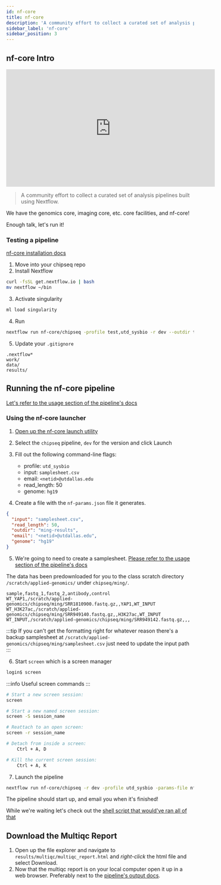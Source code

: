 ```yaml
---
id: nf-core
title: nf-core
description: 'A community effort to collect a curated set of analysis pipelines built using Nextflow.'
sidebar_label: 'nf-core'
sidebar_position: 3
---
```


## nf-core Intro

<iframe width="560" height="315" src="https://www.youtube.com/embed/gUM9acK25tQ"
title="YouTube video player" frameborder="0" allow="accelerometer; autoplay;
clipboard-write; encrypted-media; gyroscope; picture-in-picture"
allowfullscreen></iframe>

> A community effort to collect a curated set of analysis pipelines built using
> Nextflow.

We have the genomics core, imaging core, etc. core facilities, and nf-core!

Enough talk, let's run it!

### Testing a pipeline

[nf-core installation docs](https://nf-co.re/usage/installation)

1. Move into your chipseq repo
2. Install Nextflow

```bash
curl -fsSL get.nextflow.io | bash
mv nextflow ~/bin
```

3. Activate singularity

```bash
ml load singularity
```

4. Run

```bash
nextflow run nf-core/chipseq -profile test,utd_sysbio -r dev --outdir test-run
```

5. Update your `.gitignore`

```gitignore
.nextflow*
work/
data/
results/
```

## Running the nf-core pipeline

[Let's refer to the usage section of the pipeline's docs](https://nf-co.re/chipseq/dev/usage)

### Using the nf-core launcher

1. [Open up the nf-core launch utility](https://nf-co.re/launch?)
2. Select the `chipseq` pipeline, `dev` for the version and click Launch
3. Fill out the following command-line flags:

   - profile: `utd_sysbio`
   - input: `samplesheet.csv`
   - email: `<netid>@utdallas.edu`
   - read_length: 50
   - genome: `hg19`

4. Create a file with the `nf-params.json` file it generates.

```json title="nf-params.json"
{
  "input": "samplesheet.csv",
  "read_length": 50,
  "outdir": "ming-results",
  "email": "<netid>@utdallas.edu",
  "genome": "hg19"
}
```

5. We're going to need to create a samplesheet. [Please refer to the usage section of the pipeline's docs](https://nf-co.re/chipseq/dev/usage)

The data has been predownloaded for you to the class scratch directory
`/scratch/applied-genomics/` under `chipseq/ming/`.

```csv title="samplesheet.csv"
sample,fastq_1,fastq_2,antibody,control
WT_YAP1,/scratch/applied-genomics/chipseq/ming/SRR1810900.fastq.gz,,YAP1,WT_INPUT
WT_H3K27ac,/scratch/applied-genomics/chipseq/ming/SRR949140.fastq.gz,,H3K27ac,WT_INPUT
WT_INPUT,/scratch/applied-genomics/chipseq/ming/SRR949142.fastq.gz,,,
```

:::tip
If you can't get the formatting right for whatever reason there's a backup samplesheet at `/scratch/applied-genomics/chipseq/ming/samplesheet.csv` just need to update the input path
:::

6. Start `screen` which is a screen manager

```bash
login$ screen
```

:::info
Useful screen commands
:::

```bash
# Start a new screen session:
screen

# Start a new named screen session:
screen -S session_name

# Reattach to an open screen:
screen -r session_name

# Detach from inside a screen:
    Ctrl + A, D

# Kill the current screen session:
    Ctrl + A, K
```

7. Launch the pipeline

```bash
nextflow run nf-core/chipseq -r dev -profile utd_sysbio -params-file nf-params.json
```

The pipeline should start up, and email you when it's finished!

While we're waiting let's check out the [shell script that would've ran all of that](https://www.biostarhandbook.com/ming-tangs-guide-to-chip-seq-analysis.html#shell-script-comes-to-rescue)

## Download the Multiqc Report

1. Open up the file explorer and navigate to
   `results/multiqc/multiqc_report.html` and _right-click_ the html
   file and select Download.
2. Now that the multiqc report is on your local computer open it up in a web
   browser. Preferably next to the [pipeline's output
   docs](https://nf-co.re/chipseq/dev/output).
